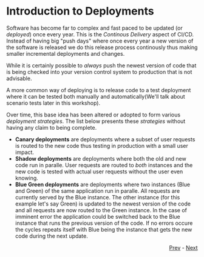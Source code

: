 # Introduction to Deployments

Software has become far to complex and fast paced to be updated (or *deployed*)
once every year. This is the *Continous Delivery* aspect of CI/CD. Instead of 
having big "push days" where once every year a new version of the software is 
released we do this release process continously thus making smaller incremental
deployments and changes. 

While it is certainly possible to *always* push the newest version of code that 
is being checked into your version control system to production that is not 
advisable. 

A more common way of deploying is to release code to a test deployment where it 
can be tested both manually and automatically(We'll talk about scenario tests 
later in this workshop). 

Over time, this base idea has been altered or adopted to form various *deployment
strategies*. The list below presents these *strategies* without having any claim to 
being complete. 

* **Canary deployments** are deployments where a subset of user requests is routed to the new code thus testing in production with a small user impact. 
* **Shadow deployments** are deployments where both the old and new code run in paralle. User requests
are routed to *both* instances and the new code is tested with actual user requests without the user 
even knowing. 
* **Blue Green deployments** are deployments where two instances (Blue and Green) of the same application run in paralle. All requests are currently served by the Blue instance. The other instance (for this example let's say Green) is updated to the newest version of the code and all requests are now routed to the Green instance. In the case of imminent error the application could be switched back to the Blue instance that runs the previous version of the code. If no errors occure
the cycles repeats itself with Blue being the instance that gets the new code during the next update. 

<div align="right">
   
   [Prev](03_run-project.md) - [Next](05_deploy-to-k8s.md)
</div>